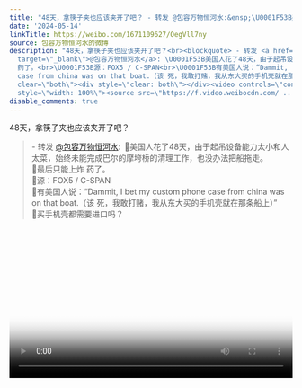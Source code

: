 ```yaml
---
title: "48天，拿筷子夹也应该夹开了吧？ - 转发 @包容万物恒河水:&ensp;\U0001F53B美国人花了48天，由于起吊设备能力太小和人太菜，始终未能完成巴尔的摩垮桥的清理工作，也没..."
date: '2024-05-14'
linkTitle: https://weibo.com/1671109627/OegVll7ny
source: 包容万物恒河水的微博
description: "48天，拿筷子夹也应该夹开了吧？<br><blockquote> - 转发 <a href=\"https://weibo.com/1671109627\"
  target=\"_blank\">@包容万物恒河水</a>: \U0001F53B美国人花了48天，由于起吊设备能力太小和人太菜，始终未能完成巴尔的摩垮桥的清理工作，也没办法把船拖走。<br>\U0001F53B最后只能上炸
  药了。<br>\U0001F53B源：FOX5 / C-SPAN<br>\U0001F53B有美国人说：“Dammit, I bet my custom phone
  case from china was on that boat.（该 死，我敢打赌，我从东大买的手机壳就在那条船上）”<br>\U0001F53B买手机壳都需要进口吗？</blockquote><br
  clear=\"both\"><div style=\"clear: both\"></div><video controls=\"controls\" poster=\"https://tvax2.sinaimg.cn/orj480/639b1bfbly1hpp5sq204tj20zk0k00uk.jpg\"
  style=\"width: 100%\"><source src=\"https://f.video.weibocdn.com/ ..."
disable_comments: true
---
```

48天，拿筷子夹也应该夹开了吧？<br><blockquote> - 转发 <a href="https://weibo.com/1671109627" target="_blank">@包容万物恒河水</a>: 🔻美国人花了48天，由于起吊设备能力太小和人太菜，始终未能完成巴尔的摩垮桥的清理工作，也没办法把船拖走。<br>🔻最后只能上炸 药了。<br>🔻源：FOX5 / C-SPAN<br>🔻有美国人说：“Dammit, I bet my custom phone case from china was on that boat.（该 死，我敢打赌，我从东大买的手机壳就在那条船上）”<br>🔻买手机壳都需要进口吗？</blockquote><br clear="both"><div style="clear: both"></div><video controls="controls" poster="https://tvax2.sinaimg.cn/orj480/639b1bfbly1hpp5sq204tj20zk0k00uk.jpg" style="width: 100%"><source src="https://f.video.weibocdn.com/ ...